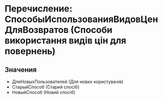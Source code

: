 ﻿# Перечисление: СпособыИспользованияВидовЦенДляВозвратов (Способи використання видів цін для повернень)

## Значения

- ДляНовыхПользователей (Для нових користувачів)
- СтарыйСпособ (Старий спосіб)
- НовыйСпособ (Новий спосіб)

